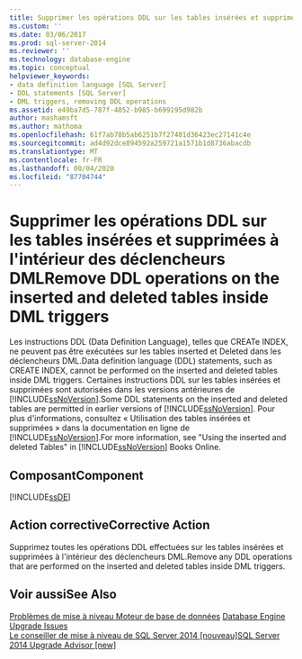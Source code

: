 ```yaml
---
title: Supprimer les opérations DDL sur les tables insérées et supprimées à l’intérieur des déclencheurs DML | Microsoft Docs
ms.custom: ''
ms.date: 03/06/2017
ms.prod: sql-server-2014
ms.reviewer: ''
ms.technology: database-engine
ms.topic: conceptual
helpviewer_keywords:
- data definition language [SQL Server]
- DDL statements [SQL Server]
- DML triggers, removing DDL operations
ms.assetid: e49ba7d5-787f-4052-b985-b699195d982b
author: mashamsft
ms.author: mathoma
ms.openlocfilehash: 61f7ab78b5ab6251b7f27401d36423ec27141c4e
ms.sourcegitcommit: ad4d92dce894592a259721a1571b1d8736abacdb
ms.translationtype: MT
ms.contentlocale: fr-FR
ms.lasthandoff: 08/04/2020
ms.locfileid: "87704744"
---
```

# <a name="remove-ddl-operations-on-the-inserted-and-deleted-tables-inside-dml-triggers"></a><span data-ttu-id="3cd90-102">Supprimer les opérations DDL sur les tables insérées et supprimées à l'intérieur des déclencheurs DML</span><span class="sxs-lookup"><span data-stu-id="3cd90-102">Remove DDL operations on the inserted and deleted tables inside DML triggers</span></span>
  <span data-ttu-id="3cd90-103">Les instructions DDL (Data Definition Language), telles que CREATe INDEX, ne peuvent pas être exécutées sur les tables inserted et Deleted dans les déclencheurs DML.</span><span class="sxs-lookup"><span data-stu-id="3cd90-103">Data definition language (DDL) statements, such as CREATE INDEX, cannot be performed on the inserted and deleted tables inside DML triggers.</span></span> <span data-ttu-id="3cd90-104">Certaines instructions DDL sur les tables insérées et supprimées sont autorisées dans les versions antérieures de [!INCLUDE[ssNoVersion](../../includes/ssnoversion-md.md)].</span><span class="sxs-lookup"><span data-stu-id="3cd90-104">Some DDL statements on the inserted and deleted tables are permitted in earlier versions of [!INCLUDE[ssNoVersion](../../includes/ssnoversion-md.md)].</span></span> <span data-ttu-id="3cd90-105">Pour plus d'informations, consultez « Utilisation des tables insérées et supprimées » dans la documentation en ligne de [!INCLUDE[ssNoVersion](../../includes/ssnoversion-md.md)].</span><span class="sxs-lookup"><span data-stu-id="3cd90-105">For more information, see "Using the inserted and deleted Tables" in [!INCLUDE[ssNoVersion](../../includes/ssnoversion-md.md)] Books Online.</span></span>  
  
## <a name="component"></a><span data-ttu-id="3cd90-106">Composant</span><span class="sxs-lookup"><span data-stu-id="3cd90-106">Component</span></span>  
 [!INCLUDE[ssDE](../../includes/ssde-md.md)]  
  
## <a name="corrective-action"></a><span data-ttu-id="3cd90-107">Action corrective</span><span class="sxs-lookup"><span data-stu-id="3cd90-107">Corrective Action</span></span>  
 <span data-ttu-id="3cd90-108">Supprimez toutes les opérations DDL effectuées sur les tables insérées et supprimées à l'intérieur des déclencheurs DML.</span><span class="sxs-lookup"><span data-stu-id="3cd90-108">Remove any DDL operations that are performed on the inserted and deleted tables inside DML triggers.</span></span>  
  
## <a name="see-also"></a><span data-ttu-id="3cd90-109">Voir aussi</span><span class="sxs-lookup"><span data-stu-id="3cd90-109">See Also</span></span>  
 <span data-ttu-id="3cd90-110">[Problèmes de mise à niveau Moteur de base de données](../../../2014/sql-server/install/database-engine-upgrade-issues.md) </span><span class="sxs-lookup"><span data-stu-id="3cd90-110">[Database Engine Upgrade Issues](../../../2014/sql-server/install/database-engine-upgrade-issues.md) </span></span>  
 [<span data-ttu-id="3cd90-111">Le conseiller de mise à niveau de SQL Server 2014 &#91;nouveau&#93;</span><span class="sxs-lookup"><span data-stu-id="3cd90-111">SQL Server 2014 Upgrade Advisor &#91;new&#93;</span></span>](sql-server-2014-upgrade-advisor.md)  
  
  
